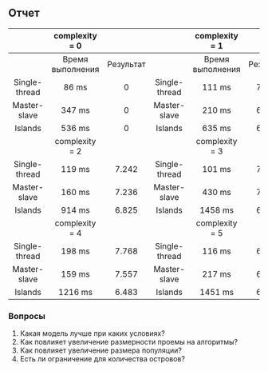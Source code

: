 ## Отчет

|               | complexity = 0   |                 |               | complexity = 1   |           |
|:-------------:|:----------------:| :--------------:|:-------------:|:----------------:|:---------:|
|               | Время выполнения | Результат       |               | Время выполнения | Результат |
| Single-thread | 86 ms            | 0               | Single-thread | 111 ms           | 7.063     |
| Master-slave  | 347 ms           | 0               | Master-slave  | 210 ms           | 6.712     |
| Islands       | 536 ms           | 0               | Islands       | 635 ms           | 6.786     |
|               | complexity = 2   |                 |               | complexity = 3   |           |
| Single-thread | 119 ms           | 7.242           | Single-thread | 101 ms           | 7.701     |
| Master-slave  | 160 ms           | 7.236           | Master-slave  | 430 ms           | 7.693     |
| Islands       | 914 ms           | 6.825           | Islands       | 1458 ms          | 6.956     |
|               | complexity = 4   |                 |               | complexity = 5   |           |
| Single-thread | 198 ms           | 7.768           | Single-thread | 116 ms           | 6.969     |
| Master-slave  | 159 ms           | 7.557           | Master-slave  | 217 ms           | 6.594     |
| Islands       | 1216 ms          | 6.483           | Islands       | 1451 ms          | 6.872     |

### Вопросы
1. Какая модель лучше при каких условиях?
2. Как повлияет увеличение размерности проемы на алгоритмы?
3. Как повлияет увеличение размера популяции?
4. Есть ли ограничение для количества островов?
